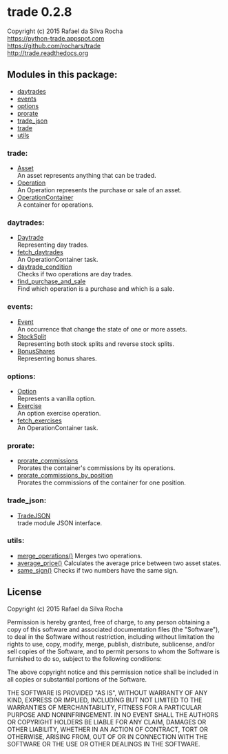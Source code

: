 # trade 0.2.8
Copyright (c) 2015 Rafael da Silva Rocha  
https://python-trade.appspot.com  
https://github.com/rochars/trade  
http://trade.readthedocs.org

## Modules in this package:
+ [daytrades](daytrades)
+ [events](events)
+ [options](options)
+ [prorate](prorate)
+ [trade_json](trade_json)
+ [trade](trade)
+ [utils](utils)

### trade:
+ [Asset](trade)  
  An asset represents anything that can be traded.
+ [Operation](trade)  
  An Operation represents the purchase or sale of an asset.
+ [OperationContainer](trade)  
  A container for operations.

### daytrades:
+ [Daytrade](daytrades)  
  Representing day trades.
+ [fetch_daytrades](daytrades)  
  An OperationContainer task.
+ [daytrade_condition](daytrades)  
  Checks if two operations are day trades.
+ [find_purchase_and_sale](daytrades)  
  Find which operation is a purchase and which is a sale.

### events:
+ [Event](events)  
  An occurrence that change the state of one or more assets.
+ [StockSplit](events)  
  Representing both stock splits and reverse stock splits.
+ [BonusShares](events)  
  Representing bonus shares.

### options:
+ [Option](options)  
  Represents a vanilla option.
+ [Exercise](options)  
  An option exercise operation.
+ [fetch_exercises](options)  
  An OperationContainer task.

### prorate:
+ [prorate_commissions](prorate)  
  Prorates the container's commissions by its operations.
+ [prorate_commissions_by_position](prorate)  
  Prorates the commissions of the container for one position.

### trade_json:
+ [TradeJSON](trade_json)  
  trade module JSON interface.

### utils:
+ [merge_operations()](utils)
  Merges two operations.
+ [average_price()](utils)
  Calculates the average price between two asset states.
+ [same_sign()](utils)
  Checks if two numbers have the same sign.

## License
Copyright (c) 2015 Rafael da Silva Rocha

Permission is hereby granted, free of charge, to any person obtaining a copy
of this software and associated documentation files (the "Software"), to deal
in the Software without restriction, including without limitation the rights
to use, copy, modify, merge, publish, distribute, sublicense, and/or sell
copies of the Software, and to permit persons to whom the Software is
furnished to do so, subject to the following conditions:

The above copyright notice and this permission notice shall be included in
all copies or substantial portions of the Software.

THE SOFTWARE IS PROVIDED "AS IS", WITHOUT WARRANTY OF ANY KIND, EXPRESS OR
IMPLIED, INCLUDING BUT NOT LIMITED TO THE WARRANTIES OF MERCHANTABILITY,
FITNESS FOR A PARTICULAR PURPOSE AND NONINFRINGEMENT. IN NO EVENT SHALL THE
AUTHORS OR COPYRIGHT HOLDERS BE LIABLE FOR ANY CLAIM, DAMAGES OR OTHER
LIABILITY, WHETHER IN AN ACTION OF CONTRACT, TORT OR OTHERWISE, ARISING FROM,
OUT OF OR IN CONNECTION WITH THE SOFTWARE OR THE USE OR OTHER DEALINGS IN
THE SOFTWARE.
